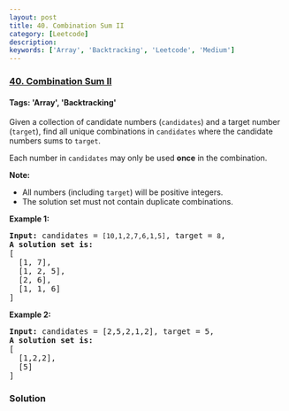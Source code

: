 ```yaml
---
layout: post
title: 40. Combination Sum II
category: [Leetcode]
description: 
keywords: ['Array', 'Backtracking', 'Leetcode', 'Medium']
---
```

### [40. Combination Sum II](https://leetcode.com/problems/combination-sum-ii)

#### Tags: 'Array', 'Backtracking'

<div class="content__u3I1 question-content__JfgR"><div><p>Given a collection of candidate numbers (<code>candidates</code>) and a target number (<code>target</code>), find all unique combinations in <code>candidates</code> where the candidate numbers sums to <code>target</code>.</p>
<p>Each number in <code>candidates</code> may only be used <strong>once</strong> in the combination.</p>
<p><strong>Note:</strong></p>
<ul>
<li>All numbers (including <code>target</code>) will be positive integers.</li>
<li>The solution set must not contain duplicate combinations.</li>
</ul>
<p><strong>Example 1:</strong></p>
<pre><strong>Input:</strong> candidates = <code>[10,1,2,7,6,1,5]</code>, target = <code>8</code>,
<strong>A solution set is:</strong>
[
  [1, 7],
  [1, 2, 5],
  [2, 6],
  [1, 1, 6]
]
</pre>
<p><strong>Example 2:</strong></p>
<pre><strong>Input:</strong> candidates = [2,5,2,1,2], target = 5,
<strong>A solution set is:</strong>
[
  [1,2,2],
  [5]
]
</pre>
</div></div>

### Solution
